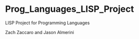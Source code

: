 # Prog_Languages_LISP_Project

LISP Project for Programming Languages

Zach Zaccaro and Jason Almerini
